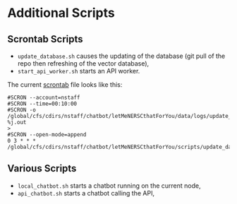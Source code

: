 # Additional Scripts

## Scrontab Scripts

* `update_database.sh` causes the updating of the database (git pull of the repo then refreshing of the vector database),
* `start_api_worker.sh` starts an API worker.

The current [scrontab](https://docs.nersc.gov/jobs/workflow/scrontab/) file looks like this:

```shell
#SCRON --account=nstaff
#SCRON --time=00:10:00
#SCRON -o /global/cfs/cdirs/nstaff/chatbot/letMeNERSCthatForYou/data/logs/update_database/output-%j.out                                                                >
#SCRON --open-mode=append
0 3 * * * /global/cfs/cdirs/nstaff/chatbot/letMeNERSCthatForYou/scripts/update_database.sh
```

## Various Scripts

* `local_chatbot.sh` starts a chatbot running on the current node,
* `api_chatbot.sh` starts a chatbot calling the API,

